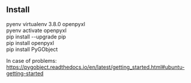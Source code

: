 ## Install  
pyenv virtualenv 3.8.0 openpyxl  
pyenv activate openpyxl  
pip install --upgrade pip  
pip install openpyxl  
pip install PyGObject  

In case of problems:  
https://pygobject.readthedocs.io/en/latest/getting_started.html#ubuntu-getting-started
